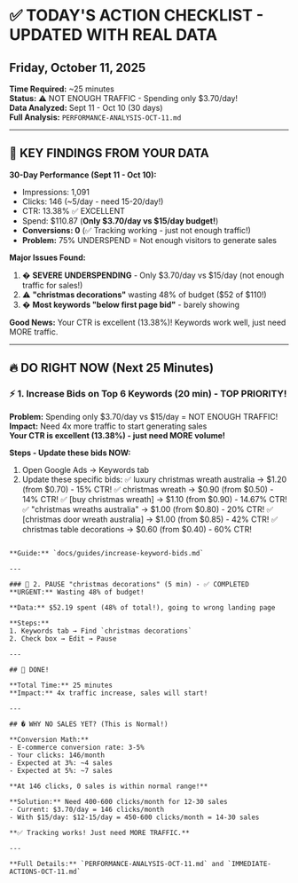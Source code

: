 # ✅ TODAY'S ACTION CHECKLIST - UPDATED WITH REAL DATA
## Friday, October 11, 2025

**Time Required:** ~25 minutes  
**Status:** ⚠️ NOT ENOUGH TRAFFIC - Spending only $3.70/day!  
**Data Analyzed:** Sept 11 - Oct 10 (30 days)  
**Full Analysis:** `PERFORMANCE-ANALYSIS-OCT-11.md`

---

## 🚨 KEY FINDINGS FROM YOUR DATA

**30-Day Performance (Sept 11 - Oct 10):**
- Impressions: 1,091
- Clicks: 146 (~5/day - need 15-20/day!)
- CTR: 13.38% ✅ EXCELLENT
- Spend: $110.87 (**Only $3.70/day vs $15/day budget!**)
- **Conversions: 0** (✅ Tracking working - just not enough traffic!)
- **Problem:** 75% UNDERSPEND = Not enough visitors to generate sales

**Major Issues Found:**
1. � **SEVERE UNDERSPENDING** - Only $3.70/day vs $15/day (not enough traffic for sales!)
2. ⚠️ **"christmas decorations"** wasting 48% of budget ($52 of $110!)
3. � **Most keywords "below first page bid"** - barely showing

**Good News:** Your CTR is excellent (13.38%)! Keywords work well, just need MORE traffic.

---

## 🔥 DO RIGHT NOW (Next 25 Minutes)

### ⚡ 1. Increase Bids on Top 6 Keywords (20 min) - **TOP PRIORITY!**
**Problem:** Spending only $3.70/day vs $15/day = NOT ENOUGH TRAFFIC!  
**Impact:** Need 4x more traffic to start generating sales  
**Your CTR is excellent (13.38%) - just need MORE volume!**

**Steps - Update these bids NOW:**
1. Open Google Ads → Keywords tab
2. Update these specific bids:
✅ luxury christmas wreath australia → $1.20 (from $0.70) - 15% CTR!
✅ christmas wreath → $0.90 (from $0.50) - 14% CTR!
✅ [buy christmas wreath] → $1.10 (from $0.90) - 14.67% CTR!
✅ "christmas wreaths australia" → $1.00 (from $0.80) - 20% CTR!
✅ [christmas door wreath australia] → $1.00 (from $0.85) - 42% CTR!
✅ christmas table decorations → $0.60 (from $0.40) - 60% CTR!
```

**Guide:** `docs/guides/increase-keyword-bids.md`

---

### 🚫 2. PAUSE "christmas decorations" (5 min) - ✅ COMPLETED
**URGENT:** Wasting 48% of budget!

**Data:** $52.19 spent (48% of total!), going to wrong landing page

**Steps:**
1. Keywords tab → Find `christmas decorations`
2. Check box → Edit → Pause

---

## 🎯 DONE!

**Total Time:** 25 minutes  
**Impact:** 4x traffic increase, sales will start!

---

## � WHY NO SALES YET? (This is Normal!)

**Conversion Math:**
- E-commerce conversion rate: 3-5%
- Your clicks: 146/month
- Expected at 3%: ~4 sales
- Expected at 5%: ~7 sales

**At 146 clicks, 0 sales is within normal range!**

**Solution:** Need 400-600 clicks/month for 12-30 sales
- Current: $3.70/day = 146 clicks/month
- With $15/day: $12-15/day = 450-600 clicks/month = 14-30 sales

**✅ Tracking works! Just need MORE TRAFFIC.**

---

**Full Details:** `PERFORMANCE-ANALYSIS-OCT-11.md` and `IMMEDIATE-ACTIONS-OCT-11.md`
